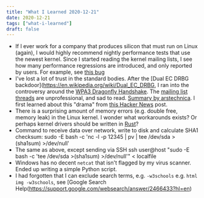 ```yaml
---
title: "What I Learned 2020-12-21"
date: 2020-12-21
tags: ["what-i-learned"]
draft: false
---
```


- If I ever work for a company that produces silicon that must run on Linux (again),
  I would highly recommend nightly performance tests that use the newest kernel.
  Since I started reading the kernel mailing lists, I see how many performance regressions are
  introduced, and only reported by users.
  For example, see [this bug](https://bugzilla.kernel.org/show_bug.cgi?id=209913)
- I've lost a lot of trust in the standard bodies. After the
  [Dual EC DRBG backdoor](https://en.wikipedia.org/wiki/Dual_EC_DRBG, I ran into
  the controversy around the [WPA3 Dragonfly Handshake](https://sarwiki.informatik.hu-berlin.de/WPA3_Dragonfly_Handshake).
  The [mailing list threads](https://mailarchive.ietf.org/arch/msg/tls/M9Wrwd0iDEAk-PztgmrqIPEXvao/)
  are unprofessional, and sad to read. [Summary by arstechnica](https://arstechnica.com/information-technology/2013/12/critics-nsa-agent-co-chairing-key-crypto-standards-body-should-be-removed/).
  I first learned about this "drama" from [this Hacker News](https://news.ycombinator.com/item?id=6942145) post.
- There is a surprising amount of memory errors (e.g. double free, memory leak) in the Linux kernel.
  I wonder what workarounds exists? Or perhaps kernel drivers should be written in [Rust](https://www.rust-lang.org/)?
- Command to receive data over network, write to disk and calculate SHA1 checksum:
	sudo -E bash -c 'nc -l -p 12345 | pv | tee /dev/sda >(sha1sum) >/dev/null'
- The same as above, except sending via SSH
    ssh user@host "sudo -E bash -c 'tee /dev/sda >(sha1sum) >/dev/null'" < localfile
- Windows has no decent `netcat` that isn't flagged by my virus scanner. Ended up writing a simple Python script. 
- I had forgotten that I can exclude search terms, e.g. `-w3schools` e.g. `html img -w3schools`, see [Google Search Help(https://support.google.com/websearch/answer/2466433?hl=en)
